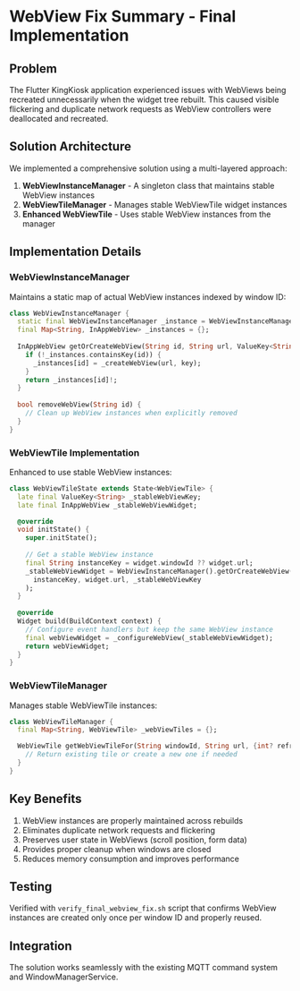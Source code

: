 # WebView Fix Summary - Final Implementation

## Problem
The Flutter KingKiosk application experienced issues with WebViews being recreated unnecessarily when the widget tree rebuilt. This caused visible flickering and duplicate network requests as WebView controllers were deallocated and recreated.

## Solution Architecture
We implemented a comprehensive solution using a multi-layered approach:

1. **WebViewInstanceManager** - A singleton class that maintains stable WebView instances
2. **WebViewTileManager** - Manages stable WebViewTile widget instances
3. **Enhanced WebViewTile** - Uses stable WebView instances from the manager

## Implementation Details

### WebViewInstanceManager 
Maintains a static map of actual WebView instances indexed by window ID:

```dart
class WebViewInstanceManager {
  static final WebViewInstanceManager _instance = WebViewInstanceManager._internal();
  final Map<String, InAppWebView> _instances = {};
  
  InAppWebView getOrCreateWebView(String id, String url, ValueKey<String> key) {
    if (!_instances.containsKey(id)) {
      _instances[id] = _createWebView(url, key);
    }
    return _instances[id]!;
  }
  
  bool removeWebView(String id) {
    // Clean up WebView instances when explicitly removed
  }
}
```

### WebViewTile Implementation
Enhanced to use stable WebView instances:

```dart
class WebViewTileState extends State<WebViewTile> {
  late final ValueKey<String> _stableWebViewKey;
  late final InAppWebView _stableWebViewWidget;

  @override
  void initState() {
    super.initState();
    
    // Get a stable WebView instance
    final String instanceKey = widget.windowId ?? widget.url;
    _stableWebViewWidget = WebViewInstanceManager().getOrCreateWebView(
      instanceKey, widget.url, _stableWebViewKey
    );
  }
  
  @override
  Widget build(BuildContext context) {
    // Configure event handlers but keep the same WebView instance
    final webViewWidget = _configureWebView(_stableWebViewWidget);
    return webViewWidget;
  }
}
```

### WebViewTileManager
Manages stable WebViewTile instances:

```dart
class WebViewTileManager {
  final Map<String, WebViewTile> _webViewTiles = {};

  WebViewTile getWebViewTileFor(String windowId, String url, {int? refreshKey}) {
    // Return existing tile or create a new one if needed
  }
}
```

## Key Benefits
1. WebView instances are properly maintained across rebuilds
2. Eliminates duplicate network requests and flickering
3. Preserves user state in WebViews (scroll position, form data)
4. Provides proper cleanup when windows are closed
5. Reduces memory consumption and improves performance

## Testing
Verified with `verify_final_webview_fix.sh` script that confirms WebView instances are created only once per window ID and properly reused.

## Integration
The solution works seamlessly with the existing MQTT command system and WindowManagerService.

